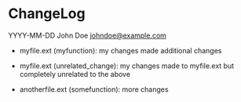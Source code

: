 # ChangeLog

YYYY-MM-DD  John Doe  <johndoe@example.com>

* myfile.ext (myfunction): my changes made additional changes

* myfile.ext (unrelated_change): my changes made to myfile.ext but completely unrelated to the above

* anotherfile.ext (somefunction): more changes
